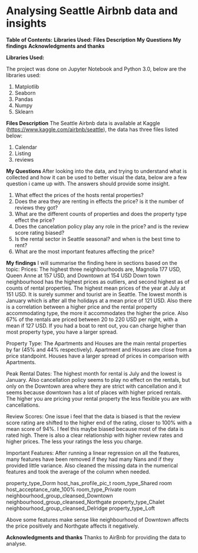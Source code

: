 # Analysing Seattle Airbnb data and insights
<b>Table of Contents:</b>
<b>Libraries Used:</b>
<b>Files Description</b>
<b> My Questions </b>
<b>My findings</b>
<b>Acknowledgments and thanks</b>






<b>Libraries Used:</b>

The project was done on Jupyter Notebook and Python 3.0, below are the libraries used:
1. Matplotlib
2. Seaborn
3. Pandas
4. Numpy
5. Sklearn

<b>Files Description</b>
The Seattle Airbnb data is available at Kaggle (https://www.kaggle.com/airbnb/seattle),
the data has three files listed below:

1. Calendar
2. Listing
3. reviews


<b> My Questions </b>
After looking into the data, and trying to understand what is collected and how it can be used to better visual the data,
below are a few question i came up with. The answers should provide some insight.

1. What effect the prices of the hosts rental properties?
2. Does the area they are renting in effects the price? is it the number of reviews they got?
2. What are the different counts of properties and does the property type effect the price?
3. Does the cancelation policy play any role in the price? and is the review score rating biased?
4. Is the rental sector in Seattle seasonal? and when is the best time to rent?
5. What are the most important features affecting the price?



<b>My findings</b>
I will summarise the finding here in sections based on the topic:
Prices:
The highest three neighbourhoods are, Magnolia 177 USD, Queen Anne at 157 USD, and Downtown at 154 USD
Down town neighbourhood has the highest prices as outliers, and second highest as of counts of rental properties.
The highest mean prices of the year at July at 151 USD. It is surely summer and tourist are in Seattle. The lowest month is January which is after all the holidays at a mean price of 121 USD.
Also there is a correlation between a higher price and the rental property accommodating type, the more it accommodates the higher the price. Also 67% of the rentals are priced between 20 to 220 USD per night, with a mean if 127 USD.
If you had a boat to rent out, you can charge higher than most property type, you have a larger spread.

Property Type:
The Apartments and Houses are the main rental properties by far (45% and 44% respectively). Apartment and Houses are close from a price standpoint. Houses have a larger spread of prices in comparison with Apartments. 

Peak Rental Dates:
The highest month for rental is July and the lowest is January. Also cancellation policy seems to play no effect on the rentals, but only on the Downtown area where they are strict with cancellation and  it seems because downtown has a lot of places with higher priced rentals. The higher you are pricing your rental property the less flexible you are with cancellations. 

Review Scores:
One issue i feel that the data is biased is that the review score rating are shifted to the higher end of the rating, closer to 100% with a mean score of 94%. I feel this maybe biased because most of the data is rated high. There is also a clear relationship with higher review rates and higher prices. The less your ratings the less you charge.

Important Features:
After running a linear regression on all the features, many features have been removed if they had many Nans and if they provided little variance. Also cleaned the missing data in the numerical features and took the average of the column when needed. 

property_type_Dorm
host_has_profile_pic_t
room_type_Shared room
host_acceptance_rate_100%
room_type_Private room 	
neighbourhood_group_cleansed_Downtown
neighbourhood_group_cleansed_Northgate
property_type_Chalet
neighbourhood_group_cleansed_Delridge
property_type_Loft

Above some features make sense like neighbourhood of Downtown affects the price positively and Northgate affects it negatively.



<b>Acknowledgments and thanks</b>
Thanks to AirBnb for providing the data to analyse. 

